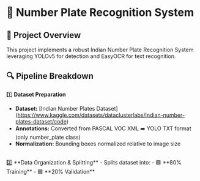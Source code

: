 # 🚗 Number Plate Recognition System
## 🎯 Project Overview
This project implements a robust Indian Number Plate Recognition System leveraging YOLOv5 for detection and EasyOCR for text recognition.
## 🔍 Pipeline Breakdown
1️⃣ **Dataset Preparation** <br>
- **Dataset:** [Indian Number Plates Dataset] (https://www.kaggle.com/datasets/dataclusterlabs/indian-number-plates-dataset/code)
- **Annotations:** Converted from PASCAL VOC XML ➡️ YOLO TXT format (only number_plate class)
- **Normalization:** Bounding boxes normalized relative to image size<br>
<br>
2️⃣ **Data Organization & Splitting**
- Splits dataset into:
  - 🟩 **80% Training**
  - 🟦 **20% Validation**

